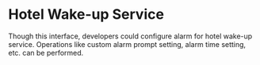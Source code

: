 # Hotel Wake-up Service

Though this interface, developers could configure alarm for hotel wake-up service. Operations like custom alarm prompt setting, alarm time setting, etc. can be performed.

# 



